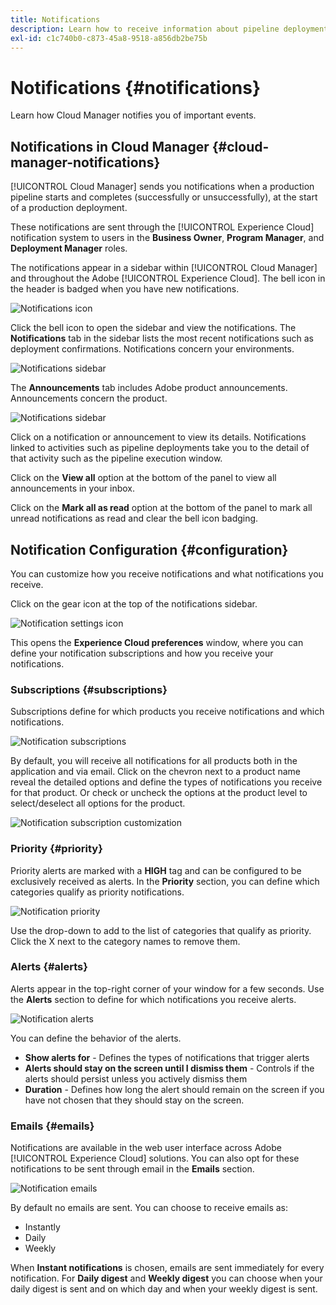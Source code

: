 ```yaml
---
title: Notifications
description: Learn how to receive information about pipeline deployments using the Adobe Experience Cloud notification system.
exl-id: c1c740b0-c873-45a8-9518-a856db2be75b
---
```


# Notifications {#notifications}

Learn how Cloud Manager notifies you of important events.

## Notifications in Cloud Manager {#cloud-manager-notifications}

[!UICONTROL Cloud Manager] sends you notifications when a production pipeline starts and completes (successfully or unsuccessfully), at the start of a production deployment.

These notifications are sent through the [!UICONTROL Experience Cloud] notification system to users in the **Business Owner**, **Program Manager**, and **Deployment Manager** roles.

The notifications appear in a sidebar within [!UICONTROL Cloud Manager] and throughout the Adobe [!UICONTROL Experience Cloud]. The bell icon in the header is badged when you have new notifications.

![Notifications icon](assets/notifications-bell-badged.png)

Click the bell icon to open the sidebar and view the notifications. The **Notifications** tab in the sidebar lists the most recent notifications such as deployment confirmations. Notifications concern your environments.

![Notifications sidebar](assets/notifications-activities.png)

The **Announcements** tab includes Adobe product announcements. Announcements concern the product.

![Notifications sidebar](assets/notificaitons-announcements.png)

Click on a notification or announcement to view its details. Notifications linked to activities such as pipeline deployments take you to the detail of that activity such as the pipeline execution window.

Click on the **View all** option at the bottom of the panel to view all announcements in your inbox.

Click on the **Mark all as read** option at the bottom of the panel to mark all unread notifications as read and clear the bell icon badging.

## Notification Configuration {#configuration}

You can customize how you receive notifications and what notifications you receive.

Click on the gear icon at the top of the notifications sidebar.

![Notification settings icon](assets/notifications-configuration.png)

This opens the **Experience Cloud preferences** window, where you can define your notification subscriptions and how you receive your notifications.

### Subscriptions {#subscriptions}

Subscriptions define for which products you receive notifications and which notifications.

![Notification subscriptions](assets/notifications-subscriptions.png)

By default, you will receive all notifications for all products both in the application and via email. Click on the chevron next to a product name reveal the detailed options and define the types of notifications you receive for that product. Or check or uncheck the options at the product level to select/deselect all options for the product.

![Notification subscription customization](assets/notifications-subscriptions-customize.png)

### Priority {#priority}

Priority alerts are marked with a **HIGH** tag and can be configured to be exclusively received as alerts. In the **Priority** section, you can define which categories qualify as priority notifications.

![Notification priority](assets/notifications-priority.png)

Use the drop-down to add to the list of categories that qualify as priority. Click the X next to the category names to remove them.

### Alerts {#alerts}

Alerts appear in the top-right corner of your window for a few seconds. Use the **Alerts** section to define for which notifications you receive alerts.

![Notification alerts](assets/notifications-alerts.png)

You can define the behavior of the alerts.

* **Show alerts for** - Defines the types of notifications that trigger alerts
* **Alerts should stay on the screen until I dismiss them** - Controls if the alerts should persist unless you actively dismiss them
* **Duration** - Defines how long the alert should remain on the screen if you have not chosen that they should stay on the screen.

### Emails {#emails}

Notifications are available in the web user interface across Adobe [!UICONTROL Experience Cloud] solutions. You can also opt for these notifications to be sent through email in the **Emails** section.

![Notification emails](assets/notifications-emails.png)

By default no emails are sent. You can choose to receive emails as:

* Instantly
* Daily
* Weekly

When **Instant notifications** is chosen, emails are sent immediately for every notification. For **Daily digest** and **Weekly digest** you can choose when your daily digest is sent and on which day and when your weekly digest is sent.